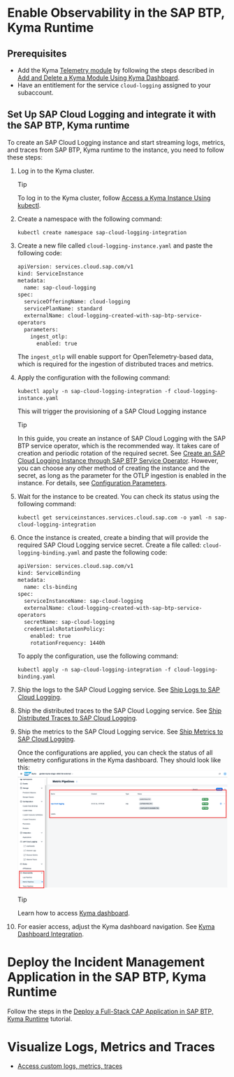 # Enable Observability in the SAP BTP, Kyma Runtime

## Prerequisites

- Add the Kyma [Telemetry module](https://help.sap.com/docs/btp/sap-business-technology-platform/kyma-telemetry-module) by following the steps described in [Add and Delete a Kyma Module Using Kyma Dashboard](https://help.sap.com/docs/btp/sap-business-technology-platform/enable-and-disable-kyma-module).
- Have an entitlement for the service `cloud-logging` assigned to your subaccount.

## Set Up SAP Cloud Logging and integrate it with the SAP BTP, Kyma runtime

To create an SAP Cloud Logging instance and start streaming logs, metrics, and traces from SAP BTP, Kyma runtime to the instance, you need to follow these steps:

1. Log in to the Kyma cluster.

   > [!TIP]
   > To log in to the Kyma cluster, follow [Access a Kyma Instance Using kubectl](https://help.sap.com/docs/btp/sap-business-technology-platform/access-kyma-instance-using-kubectl).

1. Create a namespace with the following command:
   
    ``` 
    kubectl create namespace sap-cloud-logging-integration 
    ```

1. Create a new file called `cloud-logging-instance.yaml` and paste the following code:

    ```
    apiVersion: services.cloud.sap.com/v1
    kind: ServiceInstance
    metadata:
      name: sap-cloud-logging
    spec:
      serviceOfferingName: cloud-logging
      servicePlanName: standard
      externalName: cloud-logging-created-with-sap-btp-service-operators
      parameters:
        ingest_otlp:
          enabled: true
    ```
    The `ingest_otlp` will enable support for OpenTelemetry-based data, which is required for the ingestion of distributed traces and metrics.

1. Apply the configuration with the following command:

    ```
    kubectl apply -n sap-cloud-logging-integration -f cloud-logging-instance.yaml 
    ```
    This will trigger the provisioning of a SAP Cloud Logging instance
   > [!TIP]
   > In this guide, you create an instance of SAP Cloud Logging with the SAP BTP service operator, which is the recommended way. It takes care of creation and periodic rotation of the required secret. See [Create an SAP Cloud Logging Instance through SAP BTP Service Operator](https://help.sap.com/docs/cloud-logging/cloud-logging/create-sap-cloud-logging-instance-through-sap-btp-service-operator).
   However, you can choose any other method of creating the instance and the secret, as long as the parameter for the OTLP ingestion is enabled in the instance. For details, see [Configuration Parameters](https://help.sap.com/docs/cloud-logging/cloud-logging/configuration-parameters).

1. Wait for the instance to be created. You can check its status using the following command:

    ```
    kubectl get serviceinstances.services.cloud.sap.com -o yaml -n sap-cloud-logging-integration
    ```
1. Once the instance is created, create a binding that will provide the required SAP Cloud Logging service secret. Create a file called: `cloud-logging-binding.yaml` and paste the following code: 

    ```
    apiVersion: services.cloud.sap.com/v1
    kind: ServiceBinding
    metadata:
      name: cls-binding
    spec:
      serviceInstanceName: sap-cloud-logging
      externalName: cloud-logging-created-with-sap-btp-service-operators
      secretName: sap-cloud-logging
      credentialsRotationPolicy:
        enabled: true
        rotationFrequency: 1440h

    ```
    To apply the configuration, use the following command:
    ```
    kubectl apply -n sap-cloud-logging-integration -f cloud-logging-binding.yaml
    ```
    
1. Ship the logs to the SAP Cloud Logging service. See [Ship Logs to SAP Cloud Logging](https://help.sap.com/docs/btp/sap-business-technology-platform/integrate-with-sap-cloud-logging?ship-logs-to-sap-cloud-logging).

1. Ship the distributed traces to the SAP Cloud Logging service. See [Ship Distributed Traces to SAP Cloud Logging](https://help.sap.com/docs/btp/sap-business-technology-platform/integrate-with-sap-cloud-logging?ship-distributed-traces-to-sap-cloud-logging).

1. Ship the metrics to the SAP Cloud Logging service. See [Ship Metrics to SAP Cloud Logging](https://help.sap.com/docs/btp/sap-business-technology-platform/integrate-with-sap-cloud-logging?ship-metrics-to-sap-cloud-logging).

    Once the configurations are applied, you can check the status of all telemetry configurations in the Kyma dashboard. They should look like this: 
    <img src="./images/pipelines.png" />

    > [!TIP]
    > Learn how to access [Kyma dashboard](https://learning.sap.com/learning-journeys/deliver-side-by-side-extensibility-based-on-sap-btp-kyma-runtime/using-the-kyma-dashboard_d23b12a1-d17c-491d-a80b-cb78039e317e).

1.  For easier access, adjust the Kyma dashboard navigation. See [Kyma Dashboard Integration](https://kyma-project.io/#/telemetry-manager/user/integration/sap-cloud-logging/README?id=set-up-kyma-dashboard-integration).

# Deploy the Incident Management Application in the SAP BTP, Kyma Runtime

Follow the steps in the [Deploy a Full-Stack CAP Application in SAP BTP, Kyma Runtime](https://developers.sap.com/group.deploy-full-stack-cap-kyma-runtime.html) tutorial.

# Visualize Logs, Metrics and Traces
- [Access custom logs, metrics, traces](./6-test-the-flow.md)
